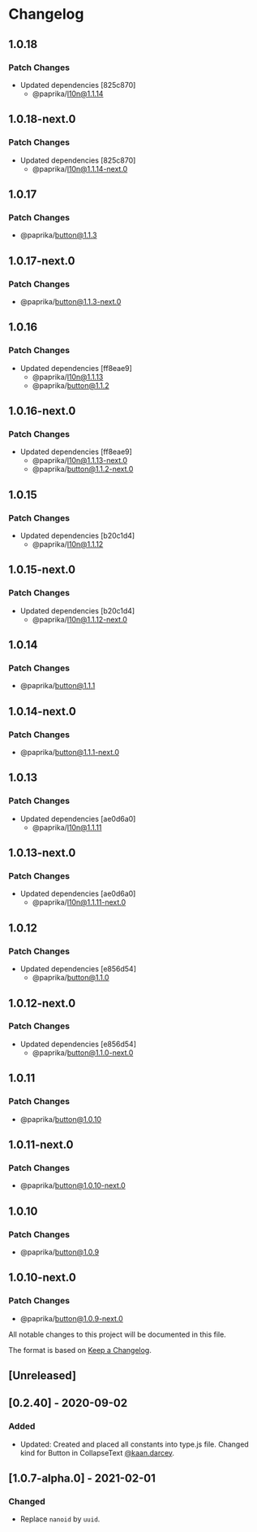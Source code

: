 # Changelog

## 1.0.18

### Patch Changes

- Updated dependencies [825c870]
  - @paprika/l10n@1.1.14

## 1.0.18-next.0

### Patch Changes

- Updated dependencies [825c870]
  - @paprika/l10n@1.1.14-next.0

## 1.0.17

### Patch Changes

- @paprika/button@1.1.3

## 1.0.17-next.0

### Patch Changes

- @paprika/button@1.1.3-next.0

## 1.0.16

### Patch Changes

- Updated dependencies [ff8eae9]
  - @paprika/l10n@1.1.13
  - @paprika/button@1.1.2

## 1.0.16-next.0

### Patch Changes

- Updated dependencies [ff8eae9]
  - @paprika/l10n@1.1.13-next.0
  - @paprika/button@1.1.2-next.0

## 1.0.15

### Patch Changes

- Updated dependencies [b20c1d4]
  - @paprika/l10n@1.1.12

## 1.0.15-next.0

### Patch Changes

- Updated dependencies [b20c1d4]
  - @paprika/l10n@1.1.12-next.0

## 1.0.14

### Patch Changes

- @paprika/button@1.1.1

## 1.0.14-next.0

### Patch Changes

- @paprika/button@1.1.1-next.0

## 1.0.13

### Patch Changes

- Updated dependencies [ae0d6a0]
  - @paprika/l10n@1.1.11

## 1.0.13-next.0

### Patch Changes

- Updated dependencies [ae0d6a0]
  - @paprika/l10n@1.1.11-next.0

## 1.0.12

### Patch Changes

- Updated dependencies [e856d54]
  - @paprika/button@1.1.0

## 1.0.12-next.0

### Patch Changes

- Updated dependencies [e856d54]
  - @paprika/button@1.1.0-next.0

## 1.0.11

### Patch Changes

- @paprika/button@1.0.10

## 1.0.11-next.0

### Patch Changes

- @paprika/button@1.0.10-next.0

## 1.0.10

### Patch Changes

- @paprika/button@1.0.9

## 1.0.10-next.0

### Patch Changes

- @paprika/button@1.0.9-next.0

All notable changes to this project will be documented in this file.

The format is based on [Keep a Changelog](https://keepachangelog.com/en/1.0.0/).

## [Unreleased]

## [0.2.40] - 2020-09-02

### Added

- Updated: Created and placed all constants into type.js file. Changed kind for Button in CollapseText [@kaan.darcey](https://github.com/KDarcey).

## [1.0.7-alpha.0] - 2021-02-01

### Changed

- Replace `nanoid` by `uuid`.
